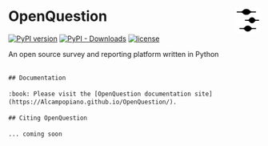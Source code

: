 # OpenQuestion <a href="https://Alcampopiano.github.io/OpenQuestion/"><img align="right" src="https://github.com/Alcampopiano/OpenQuestion/blob/master/docs/docs/img/vp_inv.png" height="50"></img></a>
[![PyPI version](https://img.shields.io/pypi/v/OpenQuestion?style=flat-square)](https://pypi.org/project/OpenQuestion/)
[![PyPI - Downloads](https://img.shields.io/pypi/dw/OpenQuestion?style=flat-square)](https://pypistats.org/packages/OpenQuestion)
[![license](https://img.shields.io/pypi/l/OpenQuestion?style=flat-square)](https://github.com/Alcampopiano/OpenQuestion/blob/master/LICENSE)


An open source survey and reporting platform written in Python
```

## Documentation

:book: Please visit the [OpenQuestion documentation site](https://Alcampopiano.github.io/OpenQuestion/).

## Citing OpenQuestion

... coming soon
